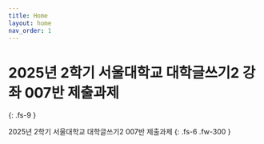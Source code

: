 ```yaml
---
title: Home
layout: home
nav_order: 1
---
```


# 2025년 2학기 **서울대학교 대학글쓰기2** 강좌 007반 제출과제
{: .fs-9 }

2025년 2학기 서울대학교 대학글쓰기2 007반 제출과제
{: .fs-6 .fw-300 }